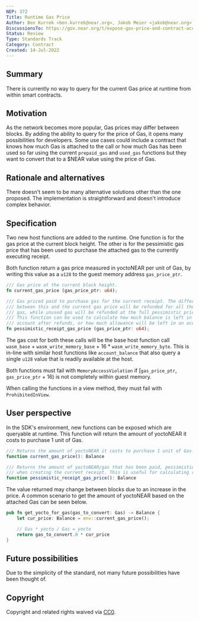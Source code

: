 ```yaml
---
NEP: 372
Title: Runtime Gas Price
Author: Ben Kurrek <ben.kurrek@near.org>, Jakob Meier <jakob@near.org>
DiscussionsTo: https://gov.near.org/t/expose-gas-price-and-contract-access-key-info-within-runtime/24788
Status: Review
Type: Standards Track
Category: Contract
Created: 14-Jul-2022
---
```


## Summary

There is currently no way to query for the current Gas price at runtime from within smart contracts.

## Motivation

As the network becomes more popular, Gas prices may differ between blocks. By adding the ability to query for the price of Gas, it opens many possibilities for developers. Some use cases could include a contract that knows how much Gas is attached to the call or how much Gas has been used so far using the current `prepaid_gas` and `used_gas` functions but they want to convert that to a $NEAR value using the price of Gas.

## Rationale and alternatives

There doesn't seem to be many alternative solutions other than the one proposed. The implementation is straightforward and doesn't introduce complex behavior.

## Specification

Two new host functions are added to the runtime. One function is for the gas price at the current block height. The other is for the pessimistic gas price that has been used to purchase the attached gas to the currently executing receipt.

Both function return a gas price measured in yoctoNEAR per unit of Gas, by writing this value as a `u128` to the guest memory address `gas_price_ptr`.

```rust
/// Gas price at the current block height.
fn current_gas_price (gas_price_ptr: u64);

/// Gas priced paid to purchase gas for the current receipt. The difference
/// between this and the current gas price will be refunded for all the burnt
/// gas, while unused gas will be refunded at the full pessimistic price.
/// This function can be used to calculate how much balance is left in the
/// account after refunds, or how much allowance will be left in an access key.
fn pessimistic_receipt_gas_price (gas_price_ptr: u64);
```

The gas cost for both these calls will be the base host function call `wasm_base` + `wasm_write_memory_base` + 16 * `wasm_write_memory_byte`. This is in-line with similar host functions like `account_balance` that also query a single `u128` value that is readily available at the host.

Both functions must fail with `MemoryAccessViolation` if [`gas_price_ptr`, `gas_price_ptr` + 16) is not completely within guest memory.

When calling the functions in a view method, they must fail with `ProhibitedInView`.

## User perspective

In the SDK's environment, new functions can be exposed which are queryable at runtime. This function will return the amount of yoctoNEAR it costs to purchase 1 unit of Gas.

```js
/// Returns the amount of yoctoNEAR it costs to purchase 1 unit of Gas.
function current_gas_price(): Balance

/// Returns the amount of yoctoNEAR/gas that has been paid, pessimistically,
/// when creating the current receipt. This is useful for calculating refunds.
function pessimistic_receipt_gas_price(): Balance
```

The value returned may change between blocks due to an increase in the price. A common scenario to get the amount of yoctoNEAR based on the attached Gas can be seen below.

```rs
pub fn get_yocto_for_gas(gas_to_convert: Gas) -> Balance {
    let cur_price: Balance = env::current_gas_price();

    // Gas * yocto / Gas = yocto
    return gas_to_convert.0 * cur_price
}
```

## Future possibilities

Due to the simplicity of the standard, not many future possibilities have been thought of.

## Copyright
[copyright]: #copyright

Copyright and related rights waived via [CC0](https://creativecommons.org/publicdomain/zero/1.0/).
